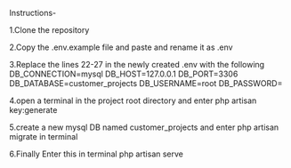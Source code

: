 Instructions-

1.Clone the repository

2.Copy the .env.example file and paste and rename it as .env

3.Replace the lines 22-27 in the newly created .env with the following
DB_CONNECTION=mysql
DB_HOST=127.0.0.1
DB_PORT=3306
DB_DATABASE=customer_projects
DB_USERNAME=root
DB_PASSWORD=

4.open a terminal in the project root directory and enter 
php artisan key:generate

5.create a new mysql DB named customer_projects and enter php artisan migrate in terminal

6.Finally Enter this in terminal
php artisan serve